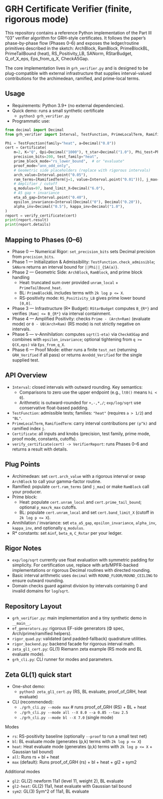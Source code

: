 # GRH Certificate Verifier (finite, rigorous mode)

This repository contains a reference Python implementation of the Part III “03” verifier algorithm for GRH-style certificates. It follows the paper’s phase-by-phase flow (Phases 0–6) and exposes the ledger/routine primitives described in the sketch: ArchBlock, RamBlock, PrimeBlockBL, PrimeTailBound (heat), RS_Positivity_LB, SANorm, RStarBudget, Q_of_X_eps, Eps_from_q_X, CheckA5Gap.

The core implementation lives in `grh_verifier.py` and is designed to be plug-compatible with external infrastructure that supplies interval-valued contributions for the archimedean, ramified, and prime-local terms.

## Usage

- Requirements: Python 3.9+ (no external dependencies).
- Quick demo: runs a small synthetic certificate
  - `python3 grh_verifier.py`
- Programmatic use:

```python
from decimal import Decimal
from grh_verifier import Interval, TestFunction, PrimeLocalTerm, RamifiedTerm, Certificate, verify_certificate

Phi = TestFunction(family="heat", a=Decimal("0.8"))
cert = Certificate(
    m=2, K="Q", Qpi=Decimal("1000"), t_star=Decimal("1.0"), Phi_test=Phi,
    precision_bits=200, test_family="heat",
    prime_block_mode="rs_lower_bound",  # or "evaluate"
    proof_mode="ann_odd_only",
    # Geometric side placeholders (replace with rigorous intervals)
    arch_value=Interval.point("0.05"),
    ram_terms=[RamifiedTerm(j=1, value=Interval.point("0.01"))], j_max=1,
    # Amplifier / cutoff
    q_modulus=97, band_limit_X=Decimal("6.0"),
    # A5 gap + invariance
    eta_a5_gap=Interval.point("0.40"),
    epsilon_invariance=Interval(Decimal("0"), Decimal("0.20")),
    alpha_inv=Decimal("0.5"), kappa_inv=Decimal("1.0"),
)
report = verify_certificate(cert)
print(report.result)
print(report.details)
```

## Mapping to Phases (0–6)

- Phase 0 — Numerical Rigor: `set_precision_bits` sets Decimal precision from `precision_bits`.
- Phase 1 — Initialization & Admissibility: `TestFunction.check_admissible`; `SANorm` returns an interval bound for `||Phi||_{SA(a)}`.
- Phase 2 — Geometric Side: `ArchBlock`, `RamBlock`, and prime block handling
  - Heat: truncated sum over provided `unram_local` + `PrimeTailBound_heat`.
  - BL: `PrimeBlockBL` includes terms with `2k log p <= X`.
  - RS-positivity mode: `RS_Positivity_LB` gives prime lower bound `[0,0]`.
- Phase 3 — Infrastructure (R* Budget): `RStarBudget` computes `B_{R*}` and verifies `|Ram| <= B_{R*}` via interval containment.
- Phase 4 — Amplified Positivity: checks `Prime - (Arch+Ram)` (evaluate mode) or `0 - UB(Arch+Ram)` (RS mode) is not strictly negative on intervals.
- Phase 5 — ν-Annihilation: computes `sqrt(1-eta)` via `CheckA5Gap` and combines with `epsilon_invariance`; optional tightening from `q >= Q(X,eps)` via `Eps_from_q_X`.
- Phase 6 — Proof Mode: either runs a finite `test_net` (returning `GRH_Verified` if all pass) or returns `AnnOdd_Verified` for the single supplied test.

## API Overview

- `Interval`: closed intervals with outward rounding. Key semantics:
  - Comparisons to zero use the upper endpoint (e.g., `lt0()` means `hi < 0`).
  - Arithmetic is outward-rounded for `+,-,*,/`; `exp/log/sqrt` use conservative float-based padding.
- `TestFunction`: admissible tests; families: `"heat"` (requires `a > 1/2`) and `"BL"`.
- `PrimeLocalTerm`, `RamifiedTerm`: carry interval contributions per `(p^k)` and ramified index `j`.
- `Certificate`: all inputs and knobs (precision, test family, prime mode, proof mode, constants, cutoffs).
- `verify_certificate(cert) -> VerifierReport`: runs Phases 0–6 and returns a result with details.

## Plug Points

- Archimedean: set `cert.arch_value` with a rigorous interval or swap `ArchBlock` to call your gamma-factor routine.
- Ramified: populate `cert.ram_terms` (and `j_max`) or make `RamBlock` call your producer.
- Prime block:
  - Heat: populate `cert.unram_local` and `cert.prime_tail_bound`; optional `p_max/k_max` cutoffs.
  - BL: populate `cert.unram_local` and set `cert.band_limit_X` (cutoff in `2k log p <= X`).
- Annihilation / invariance: set `eta_a5_gap`, `epsilon_invariance`, `alpha_inv`, `kappa_inv`, and optionally `q_modulus`.
- R* constants: set `Ainf`, `beta_m`, `C_Rstar` per your ledger.

## Rigor Notes

- `exp/log/sqrt` currently use float evaluation with symmetric padding for simplicity. For certification use, replace with arb/MPFR-backed implementations or rigorous Decimal routines with directed rounding.
- Basic interval arithmetic uses `decimal` with `ROUND_FLOOR/ROUND_CEILING` to ensure outward rounding.
- Domain checks guard against division by intervals containing 0 and invalid domains for `log`/`sqrt`.

## Repository Layout

- `grh_verifier.py`: main implementation and a tiny synthetic demo in `__main__`.
- `ef_generators.py`: rigorous EF-side generators (Φ spec, Arch/prime/ramified helpers).
- `rigor_quad.py`: validated (and padded-fallback) quadrature utilities.
- `rigor_backend.py`: backend facade for rigorous interval math.
- `zeta_gl1_cert.py`: GL(1) Riemann zeta example (RS mode and BL evaluate mode).
- `grh_cli.py`: CLI runner for modes and parameters.

## Zeta GL(1) quick start

- One-shot demo:
  - `python3 zeta_gl1_cert.py` (RS, BL evaluate, proof_of_GRH, heat evaluate)
- CLI (recommended):
  - `./grh_cli.py --mode max`  # runs proof_of_GRH (RS) + BL + heat
  - `./grh_cli.py --mode all --X 8.0 --a 0.85 --tau 2.5`
  - `./grh_cli.py --mode bl --X 7.0`  (single mode)

Modes
- `rs`: RS-positivity baseline (optionally `--proof` to run a small test net)
- `bl`: BL evaluate mode (generates (p,k) terms with `2k log p <= X`)
- `heat`: Heat evaluate mode (generates (p,k) terms with `2k log p <= X` + Gaussian tail bound)
- `all`: Runs rs + bl + heat
- `max` (default): Runs proof_of_GRH (rs) + bl + heat + gl2 + sym2

Additional modes
- `gl2`: GL(2) newform 11a1 (level 11, weight 2), BL evaluate
- `gl2-heat`: GL(2) 11a1, heat evaluate with Gaussian tail bound
- `sym2`: GL(3) Sym^2 of 11a1, BL evaluate

